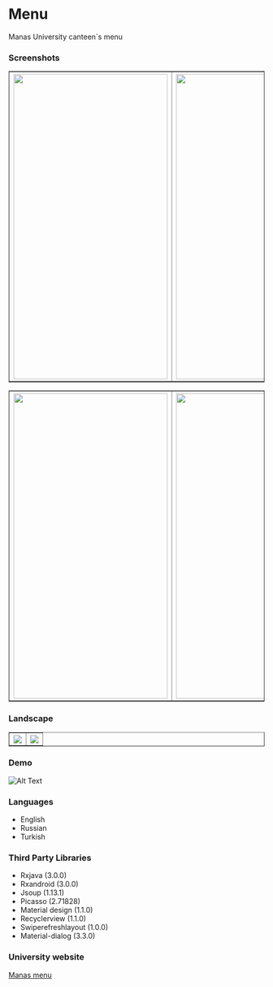 # Menu
<p>Manas University canteen`s menu<p>

<h3>Screenshots</h3>

<table border=1>
  <tr>
    <th><img src="https://github.com/turararykbaev/Canteen-menu/blob/master/medialForDemo/1.jpg" width="303" height="600"></th>
    <th><img src="https://github.com/turararykbaev/Canteen-menu/blob/master/medialForDemo/2.jpg" width="303" height="600"></th>
    <th><img src="https://github.com/turararykbaev/Canteen-menu/blob/master/medialForDemo/3.jpg" width="303" height="600"></th>
  </tr>
</table>

<table border=1>
  <tr>
    <th><img src="https://github.com/turararykbaev/Canteen-menu/blob/master/medialForDemo/4.jpg" width="303" height="600"></th>
    <th><img src="https://github.com/turararykbaev/Canteen-menu/blob/master/medialForDemo/5.jpg" width="303" height="600"></th>
    <th><img src="https://github.com/turararykbaev/Canteen-menu/blob/master/medialForDemo/8.jpg" width="303" height="600"></th>
  </tr>
</table>

<h3>Landscape</h3>
<table border=1>
  <tr>
    <th><img src="https://github.com/turararykbaev/Canteen-menu/blob/master/medialForDemo/6.jpg"></th>
    <th><img src="https://github.com/turararykbaev/Canteen-menu/blob/master/medialForDemo/7.jpg"></th>
  </tr>
</table>

<h3>Demo</h3>

![Alt Text](https://github.com/turararykbaev/Canteen-menu/blob/master/medialForDemo/demo.gif)

<h3>Languages</h3>
<ul>
 <li>English</li>
 <li>Russian</li>
 <li>Turkish</li>
</ul>

<h3>Third Party Libraries</h3>

<ul>
 <li>Rxjava (3.0.0)</li>
 <li>Rxandroid (3.0.0)</li>
 <li>Jsoup (1.13.1)</li>
 <li>Picasso (2.71828)</li>
 <li>Material design (1.1.0)</li>
 <li>Recyclerview (1.1.0)</li>
 <li>Swiperefreshlayout (1.0.0)</li>
 <li>Material-dialog (3.3.0)</li>
</ul>

<h3>University website</h3>
<a href="http://bis.manas.edu.kg/menu/">Manas menu</a>
